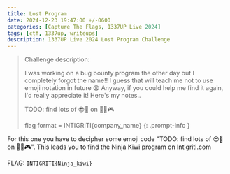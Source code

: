 ```yaml
---
title: Lost Program
date: 2024-12-23 19:47:00 +/-0600
categories: [Capture The Flags, 1337UP Live 2024]
tags: [ctf, 1337up, writeups]
description: 1337UP Live 2024 Lost Program Challenge
---
```


> Challenge description:
>
> I was working on a bug bounty program the other day but I completely forgot the name!! I guess that will teach me not to use emoji notation in future 😩 Anyway, if you could help me find it again, I'd really appreciate it! Here's my notes..
> 
> TODO: find lots of 😎🐛 on 🥷🥝🎮
>
> flag format = INTIGRITI{company_name}
{: .prompt-info }

For this one you have to decipher some emoji code "TODO: find lots of 😎🐛 on 🥷🥝🎮". This leads you to find the Ninja Kiwi program on Intigriti.com


FLAG: `INTIGRITI{Ninja_kiwi}`
